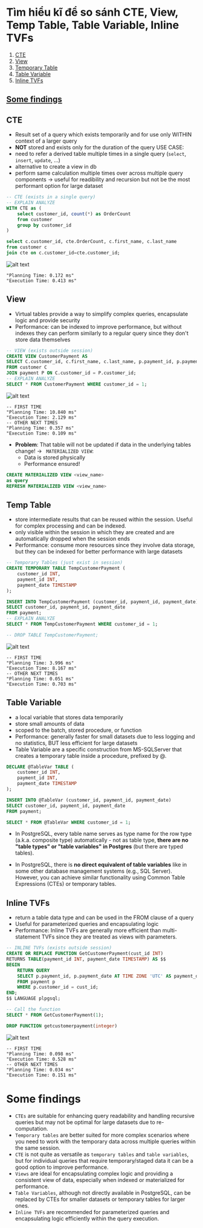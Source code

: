 # Tìm hiểu kĩ để so sánh CTE, View, Temp Table, Table Variable, Inline TVFs
1. [CTE](#cte)
2. [View](#view)
3. [Temporary Table](#temp-table)
4. [Table Variable](#table-variable)
5. [Inline TVFs](#inline-tvfs)

[Some findings](#conclusion)
---
## CTE
- Result set of a query which exists temporarily and for use only WITHIN context of a larger query
- **NOT** stored and exists only for the duration of the query
USE CASE:
- need to refer a derived table multiple times in a single query (`select`, `insert`, `update`, ...)
- alternative to create a view in db
- perform same calculation multiple times over across multiple query components
-> useful for readibility and recursion but not be the most performant option for large dataset
```sql
-- CTE (exists in a single query)
-- EXPLAIN ANALYZE
WITH CTE as (
	select customer_id, count(*) as OrderCount 
	from customer
	group by customer_id
)

select c.customer_id, cte.OrderCount, c.first_name, c.last_name
from customer c
join cte on c.customer_id=cte.customer_id;
```
![alt text](<explain_plan_CTE.svg>)
```
"Planning Time: 0.172 ms"
"Execution Time: 0.413 ms"
```
## View
- Virtual tables provide a way to simplify complex queries, encapsulate logic and provide security
- Performance: can be indexed to improve performance, but without indexes they can perform similarly to a regular query since they don't store data themselves
```sql
-- VIEW (exists outside session)
CREATE VIEW CustomerPayment AS
SELECT C.customer_id, c.first_name, c.last_name, p.payment_id, p.payment_date
FROM customer C
JOIN payment P ON C.customer_id = P.customer_id;
-- EXPLAIN ANALYZE
SELECT * FROM CustomerPayment WHERE customer_id = 1;
```
![alt text](explain_plan_VIEW.png)
```
-- FIRST TIME
"Planning Time: 10.840 ms"
"Execution Time: 2.129 ms"
-- OTHER NEXT TIMES
"Planning Time: 0.357 ms"
"Execution Time: 0.109 ms"
```
- **Problem**: That table will not be updated if data in the underlying tables change!
-> ` MATERIALIZED VIEW`: 
    - Data is stored physically
    - Performance ensured!
```sql
CREATE MATERIALIZED VIEW <view_name>
as query
REFRESH MATERIALIZED VIEW <view_name>
```
## Temp Table
- store intermediate results that can be reused within the session. Useful for complex processing and can be indexed.
- only visible within the session in which they are created and are automatically dropped when the session ends
- Performance: consume more resources since they involve data storage, but they can be indexed for better performance with large datasets
```sql
-- Temporary Tables (just exist in session)
CREATE TEMPORARY TABLE TempCustomerPayment (
    customer_id INT,
    payment_id INT,
    payment_date TIMESTAMP
);

INSERT INTO TempCustomerPayment (customer_id, payment_id, payment_date)
SELECT customer_id, payment_id, payment_date
FROM payment;
-- EXPLAIN ANALYZE
SELECT * FROM TempCustomerPayment WHERE customer_id = 1;

-- DROP TABLE TempCustomerPayment;
```
![alt text](explain_plan_TempTable.svg)
```
-- FIRST TIME
"Planning Time: 3.996 ms"
"Execution Time: 8.167 ms"
-- OTHER NEXT TIMES
"Planning Time: 0.051 ms"
"Execution Time: 0.703 ms"
```
## Table Variable 
- a local variable that stores data temporarily
- store small amounts of data
- scoped to the batch, stored procedure, or function
- Performance: generally faster for small datasets due to less logging and no statistics, BUT less efficient for large datasets
- Table Variable are a specific construction from MS-SQLServer that creates a temporary table inside a procedure, prefixed by @.
```sql
DECLARE @TableVar TABLE (
    customer_id INT,
    payment_id INT,
    payment_date TIMESTAMP
);

INSERT INTO @TableVar (customer_id, payment_id, payment_date)
SELECT customer_id, payment_id, payment_date
FROM payment;

SELECT * FROM @TableVar WHERE customer_id = 1;
```
- In PostgreSQL, every table name serves as type name for the row type (a.k.a. composite type) automatically - not as table type, **there are no "table types" or "table variables" in Postgres** (but there are typed tables).


- In PostgreSQL, there is **no direct equivalent of table variables** like in some other database management systems (e.g., SQL Server). However, you can achieve similar functionality using Common Table Expressions (CTEs) or temporary tables.
## Inline TVFs
- return a table data type and can be used in the FROM clause of a query
- Useful for parameterized queries and encapsulating logic
- Performance: Inline TVFs are generally more efficient than multi-statement TVFs since they are treated as views with parameters.
```sql
-- INLINE TVFs (exists outside session)
CREATE OR REPLACE FUNCTION GetCustomerPayment(cust_id INT)
RETURNS TABLE(payment_id INT, payment_date TIMESTAMP) AS $$
BEGIN
    RETURN QUERY
    SELECT p.payment_id, p.payment_date AT TIME ZONE 'UTC' AS payment_date
    FROM payment p
    WHERE p.customer_id = cust_id;
END;
$$ LANGUAGE plpgsql;

-- Call the function
SELECT * FROM GetCustomerPayment(1);

DROP FUNCTION getcustomerpayment(integer)
```
![alt text](explain_plan_InlineTVFs.svg)
```
-- FIRST TIME
"Planning Time: 0.098 ms"
"Execution Time: 0.528 ms"
-- OTHER NEXT TIMES
"Planning Time: 0.034 ms"
"Execution Time: 0.151 ms"
```

# Some findings
- `CTEs` are suitable for enhancing query readability and handling recursive queries but may not be optimal for large datasets due to re-computation.
- `Temporary tables` are better suited for more complex scenarios where you need to work with the temporary data across multiple queries within the same session.
- `CTE` is not quite as versatile as `temporary tables` and `table variables`, but for individual queries that require temporary/staged data it can be a good option to improve performance. 
- `Views` are ideal for encapsulating complex logic and providing a consistent view of data, especially when indexed or materialized for performance.
- `Table Variables`, although not directly available in PostgreSQL, can be replaced by CTEs for smaller datasets or temporary tables for larger ones.
- `Inline TVFs` are recommended for parameterized queries and encapsulating logic efficiently within the query execution.